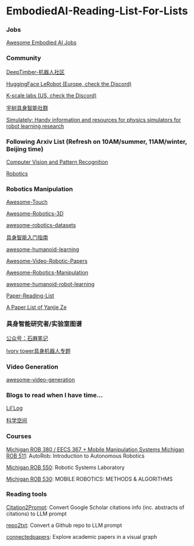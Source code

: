 # EmbodiedAI-Reading-List-For-Lists

### Jobs

[Awesome Embodied AI Jobs](https://github.com/StarCycle/Awesome-Embodied-AI-Job)

### Community

[DeepTimber-机器人社区](https://gamma.app/public/DeepTimber-Robotics-Innovations-Community-A-Community-for-Multi-m-og0uv8mswl1a3q7?mode=doc)

[HuggingFace LeRobot (Europe, check the Discord)](https://github.com/huggingface/lerobot)

[K-scale labs (US, check the Discord)](https://kscale.dev/)

[宇树具身智能社群](https://www.unifolm.com/#/)

[Simulately: Handy information and resources for physics simulators for robot learning research](https://simulately.wiki/)

### Following Arxiv List (Refresh on 10AM/summer, 11AM/winter, Beijing time)

[Computer Vision and Pattern Recognition](https://arxiv.org/list/cs.CV/recent?skip=0&show=2000)

[Robotics](https://arxiv.org/list/cs.RO/recent?skip=0&show=2000)

### Robotics Manipulation

[Awesome-Touch](https://github.com/linchangyi1/Awesome-Touch)

[Awesome-Robotics-3D](https://github.com/zubair-irshad/Awesome-Robotics-3D)

[awesome-robotics-datasets](https://github.com/mint-lab/awesome-robotics-datasets)

[具身智能入门指南](https://github.com/TianxingChen/Embodied-AI-Guide)

[awesome-humanoid-learning](https://github.com/jonyzhang2023/awesome-humanoid-learning)

[Awesome-Video-Robotic-Papers](https://github.com/H-Freax/Awesome-Video-Robotic-Papers)

[Awesome-Robotics-Manipulation](https://github.com/BaiShuanghao/Awesome-Robotics-Manipulation)

[awesome-humanoid-robot-learning](https://github.com/YanjieZe/awesome-humanoid-robot-learning)

[Paper-Reading-List](https://github.com/DeepTimber-Robot-Lab/Paper-Reading-List)

[A Paper List of Yanjie Ze](https://github.com/YanjieZe/Paper-List)

### 具身智能研究者/实验室图谱

[公众号：石麻笔记](https://mp.weixin.qq.com/s/vBmjT_9_K8SDmuTwo1WCOA)

[Ivory tower具身机器人专题](https://riqj1o8d3cs.feishu.cn/wiki/OS0KwH4RYi4zhFkdxSLcUM16nqh)

### Video Generation

[awesome-video-generation](https://github.com/AlonzoLeeeooo/awesome-video-generation)

### Blogs to read when I have time...

[Lil'Log](https://lilianweng.github.io/)

[科学空间](https://spaces.ac.cn/)

### Courses

[Michigan ROB 380 / EECS 367 + Mobile Manipulation Systems Michigan ROB 511](https://autorob.org/): AutoRob: Introduction to Autonomous Robotics

[Michigan ROB 550](https://rob550-docs.github.io/): Robotic Systems Laboratory 

[Michigan ROB 530](https://github.com/UMich-CURLY-teaching/UMich-ROB-530-public): MOBILE ROBOTICS: METHODS & ALGORITHMS

### Reading tools

[Citation2Prompt](https://github.com/StarCycle/Citation2Prompt): Convert Google Scholar citations info (inc. abstracts of citations) to LLM prompt

[repo2txt](https://github.com/abinthomasonline/repo2txt): Convert a Github repo to LLM prompt

[connectedpapers](https://www.connectedpapers.com/): Explore academic papers in a visual graph 
